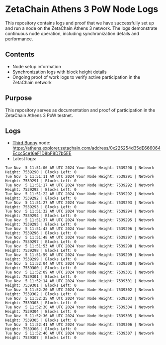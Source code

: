 # ZetaChain Athens 3 PoW Node Logs
This repository contains logs and proof that we have successfully set up and run a node on the ZetaChain Athens 3 network. The logs demonstrate continuous node operation, including synchronization details and performance.

## Contents
- Node setup information
- Synchronization logs with block height details
- Ongoing proof of work logs to verify active participation in the ZetaChain network

## Purpose
This repository serves as documentation and proof of participation in the ZetaChain Athens 3 PoW testnet.

## Logs

- [Third Bunny](https://thirdbunny.xyz/) node: https://athens.explorer.zetachain.com/address/0x225254d35dE666064Eccc5ce16eF1D8bF8D7b5EE
- Latest logs:
```
Tue Nov  5 11:51:06 AM UTC 2024 Your Node Height: 7539290 | Network Height: 7539290 | Blocks Left: 0
Tue Nov  5 11:51:11 AM UTC 2024 Your Node Height: 7539291 | Network Height: 7539291 | Blocks Left: 0
Tue Nov  5 11:51:17 AM UTC 2024 Your Node Height: 7539292 | Network Height: 7539292 | Blocks Left: 0
Tue Nov  5 11:51:22 AM UTC 2024 Your Node Height: 7539292 | Network Height: 7539292 | Blocks Left: 0
Tue Nov  5 11:51:27 AM UTC 2024 Your Node Height: 7539293 | Network Height: 7539293 | Blocks Left: 0
Tue Nov  5 11:51:32 AM UTC 2024 Your Node Height: 7539294 | Network Height: 7539294 | Blocks Left: 0
Tue Nov  5 11:51:37 AM UTC 2024 Your Node Height: 7539295 | Network Height: 7539295 | Blocks Left: 0
Tue Nov  5 11:51:43 AM UTC 2024 Your Node Height: 7539296 | Network Height: 7539296 | Blocks Left: 0
Tue Nov  5 11:51:48 AM UTC 2024 Your Node Height: 7539297 | Network Height: 7539297 | Blocks Left: 0
Tue Nov  5 11:51:53 AM UTC 2024 Your Node Height: 7539298 | Network Height: 7539298 | Blocks Left: 0
Tue Nov  5 11:51:59 AM UTC 2024 Your Node Height: 7539299 | Network Height: 7539299 | Blocks Left: 0
Tue Nov  5 11:52:04 AM UTC 2024 Your Node Height: 7539300 | Network Height: 7539300 | Blocks Left: 0
Tue Nov  5 11:52:09 AM UTC 2024 Your Node Height: 7539301 | Network Height: 7539301 | Blocks Left: 0
Tue Nov  5 11:52:14 AM UTC 2024 Your Node Height: 7539301 | Network Height: 7539301 | Blocks Left: 0
Tue Nov  5 11:52:20 AM UTC 2024 Your Node Height: 7539302 | Network Height: 7539302 | Blocks Left: 0
Tue Nov  5 11:52:25 AM UTC 2024 Your Node Height: 7539303 | Network Height: 7539303 | Blocks Left: 0
Tue Nov  5 11:52:30 AM UTC 2024 Your Node Height: 7539304 | Network Height: 7539304 | Blocks Left: 0
Tue Nov  5 11:52:36 AM UTC 2024 Your Node Height: 7539305 | Network Height: 7539305 | Blocks Left: 0
Tue Nov  5 11:52:41 AM UTC 2024 Your Node Height: 7539306 | Network Height: 7539306 | Blocks Left: 0
Tue Nov  5 11:52:46 AM UTC 2024 Your Node Height: 7539307 | Network Height: 7539307 | Blocks Left: 0
```
